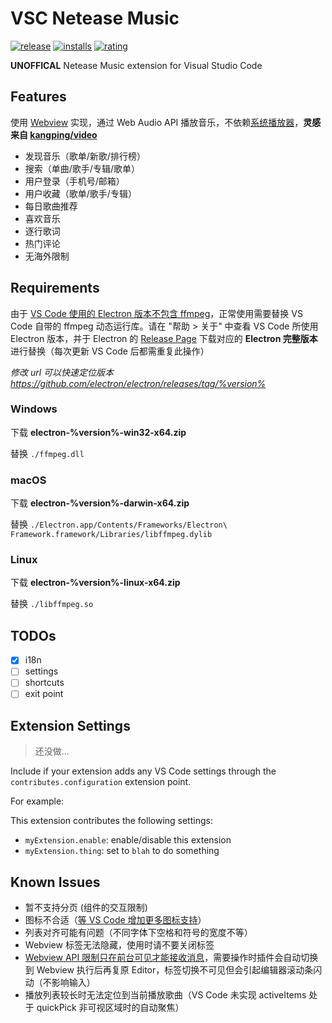 # VSC Netease Music

[![release](https://vsmarketplacebadge.apphb.com/version/nondanee.vsc-netease-music.svg)](https://marketplace.visualstudio.com/items?itemName=nondanee.vsc-netease-music)
[![installs](https://vsmarketplacebadge.apphb.com/installs/nondanee.vsc-netease-music.svg)](https://marketplace.visualstudio.com/items?itemName=nondanee.vsc-netease-music)
[![rating](https://vsmarketplacebadge.apphb.com/rating-short/nondanee.vsc-netease-music.svg)](https://marketplace.visualstudio.com/items?itemName=nondanee.vsc-netease-music#review-details)

**UNOFFICAL** Netease Music extension for Visual Studio Code

## Features

使用 [Webview](https://code.visualstudio.com/api/extension-guides/webview) 实现，通过 Web Audio API 播放音乐，不依赖[系统播放器](https://github.com/shime/play-sound#options)，**灵感来自 [kangping/video](https://marketplace.visualstudio.com/items?itemName=kangping.video)**

- 发现音乐（歌单/新歌/排行榜）
- 搜索（单曲/歌手/专辑/歌单）
- 用户登录（手机号/邮箱）
- 用户收藏（歌单/歌手/专辑）
- 每日歌曲推荐
- 喜欢音乐
- 逐行歌词
- 热门评论
- 无海外限制

## Requirements

由于 [VS Code 使用的 Electron 版本不包含 ffmpeg](https://stackoverflow.com/a/51735036)，正常使用需要替换 VS Code 自带的 ffmpeg 动态运行库。请在 "帮助 > 关于" 中查看 VS Code 所使用 Electron 版本，并于 Electron 的 [Release Page](https://github.com/electron/electron/releases) 下载对应的 **Electron 完整版本**进行替换（每次更新 VS Code 后都需重复此操作）

*修改 url 可以快速定位版本 https://github.com/electron/electron/releases/tag/%version%*

### Windows
下载 **electron-%version%-win32-x64.zip** 

替换 `./ffmpeg.dll`

### macOS
下载 **electron-%version%-darwin-x64.zip** 

替换 `./Electron.app/Contents/Frameworks/Electron\ Framework.framework/Libraries/libffmpeg.dylib`

###  Linux
下载 **electron-%version%-linux-x64.zip** 

替换 `./libffmpeg.so`

## TODOs

- [x] i18n
- [ ] settings
- [ ] shortcuts
- [ ] exit point

## Extension Settings

> 还没做...

Include if your extension adds any VS Code settings through the `contributes.configuration` extension point.

For example:

This extension contributes the following settings:

* `myExtension.enable`: enable/disable this extension
* `myExtension.thing`: set to `blah` to do something

## Known Issues

- 暂不支持分页 (组件的交互限制)
- 图标不合适（[等 VS Code 增加更多图标支持](https://github.com/Microsoft/vscode/issues/10455)）
- 列表对齐可能有问题（不同字体下空格和符号的宽度不等）
- Webview 标签无法隐藏，使用时请不要关闭标签
- [Webview API 限制只在前台可见才能接收消息](https://github.com/Microsoft/vscode/issues/47534)，需要操作时插件会自动切换到 Webview 执行后再复原 Editor，标签切换不可见但会引起编辑器滚动条闪动（不影响输入）
- 播放列表较长时无法定位到当前播放歌曲（VS Code 未实现 activeItems 处于 quickPick 非可视区域时的自动聚焦）